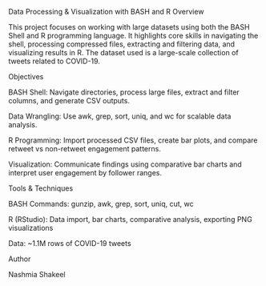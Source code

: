 Data Processing & Visualization with BASH and R
Overview

This project focuses on working with large datasets using both the BASH Shell and R programming language. It highlights core skills in navigating the shell, processing compressed files, extracting and filtering data, and visualizing results in R. The dataset used is a large-scale collection of tweets related to COVID-19.

Objectives

BASH Shell: Navigate directories, process large files, extract and filter columns, and generate CSV outputs.

Data Wrangling: Use awk, grep, sort, uniq, and wc for scalable data analysis.

R Programming: Import processed CSV files, create bar plots, and compare retweet vs non-retweet engagement patterns.

Visualization: Communicate findings using comparative bar charts and interpret user engagement by follower ranges.

Tools & Techniques

BASH Commands: gunzip, awk, grep, sort, uniq, cut, wc

R (RStudio): Data import, bar charts, comparative analysis, exporting PNG visualizations

Data: ~1.1M rows of COVID-19 tweets

Author

Nashmia Shakeel
